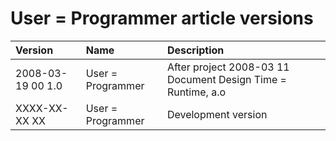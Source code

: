 ﻿User = Programmer article versions
==================================

|**Version**|**Name**|**Description**|
| :- | :- | :- |
|2008-03-19 00  1.0|User = Programmer|After project  2008-03 11  Document Design Time = Runtime, a.o|
|XXXX-XX-XX XX|User = Programmer|Development version|

